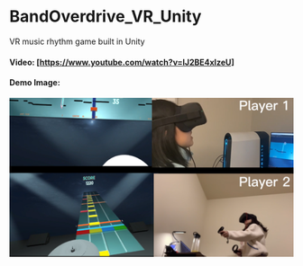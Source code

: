 # BandOverdrive_VR_Unity
VR music rhythm game built in Unity

#### Video: [https://www.youtube.com/watch?v=lJ2BE4xlzeU]

#### Demo Image:
![alt text](image_cut.jpg "cut 1")
